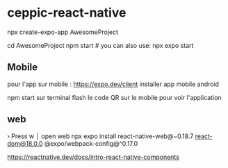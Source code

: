 # ceppic-react-native
npx create-expo-app AwesomeProject

cd AwesomeProject
npm start # you can also use: npx expo start

## Mobile ##
pour l'app sur mobile : https://expo.dev/client 
installer app mobile android

npm start sur terminal
flash le code QR sur le mobile
pour voir l'application

## web ##

› Press w │ open web
npx expo install react-native-web@~0.18.7 react-dom@18.0.0 @expo/webpack-config@^0.17.0

https://reactnative.dev/docs/intro-react-native-components
